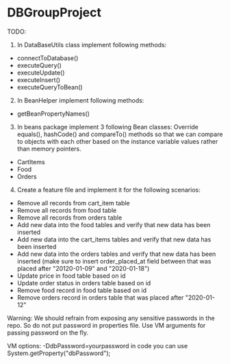 # DBGroupProject

TODO: 
 1. In DataBaseUtils class implement following methods: 
 - connectToDatabase()
 - executeQuery()
 - executeUpdate()
 - executeInsert()
 - executeQueryToBean()
 2. In BeanHelper implement  following methods: 
 - getBeanPropertyNames()
 3. In beans package implement 3 following Bean classes:
 Override equals(), hashCode() and compareTo() methods so that we can compare to objects with each other based on the instance variable values rather than memory pointers.
 - CartItems
 - Food
 - Orders
 4. Create a feature file and implement it for the following scenarios:
 - Remove all records from cart_item table
 - Remove all records from food table
 - Remove all records from orders table
 - Add new data into the food tables and verify that new data has been inserted
 - Add new data into the cart_items tables and verify that new data has been inserted
 - Add new data into the orders tables and verify that new data has been inserted
  (make sure to insert order_placed_at field between that was placed after "20120-01-09" and "2020-01-18")
 - Update price in food table based on id
 - Update order status in orders table based on id
 - Remove food record in food table based on id
 - Remove orders record in orders table that was placed after "2020-01-12"
 
 Warning: We should refrain from exposing any sensitive passwords in the repo.
 So do not put password in properties file. Use VM arguments for passing password on the fly.
 
 
 VM options: -DdbPassword=yourpassword
 in code you can use System.getProperty("dbPassword");